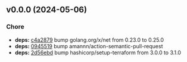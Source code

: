 
<a name="v0.0.0"></a>
## v0.0.0 (2024-05-06)

### Chore
- **deps:** [c4a2879](https://github.com/taliesins/terraform-provider-cleaneks/commit/c4a2879896bd7727a46921d45d362f6266e08257) bump golang.org/x/net from 0.23.0 to 0.25.0
- **deps:** [0945519](https://github.com/taliesins/terraform-provider-cleaneks/commit/0945519e07c0b0ebc8c731dc1d75942ec7cdd4c0) bump amannn/action-semantic-pull-request
- **deps:** [2d56ebd](https://github.com/taliesins/terraform-provider-cleaneks/commit/2d56ebd030f76ba08bcf6e412bdd54f2c9ac45a6) bump hashicorp/setup-terraform from 3.0.0 to 3.1.0
